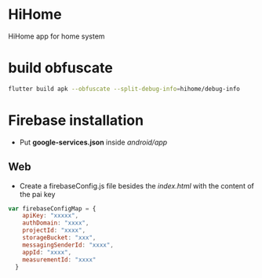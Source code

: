 # HiHome
HiHome app for home system

# build obfuscate
```bash
flutter build apk --obfuscate --split-debug-info=hihome/debug-info
```

# Firebase installation
* Put **google-services.json** inside *android/app*

## Web
* Create a firebaseConfig.js file besides the *index.html* with the content of the pai key
```js
var firebaseConfigMap = {
    apiKey: "xxxxx",
    authDomain: "xxxx",
    projectId: "xxxx",
    storageBucket: "xxx",
    messagingSenderId: "xxxx",
    appId: "xxxx",
    measurementId: "xxxx"
  }
```
